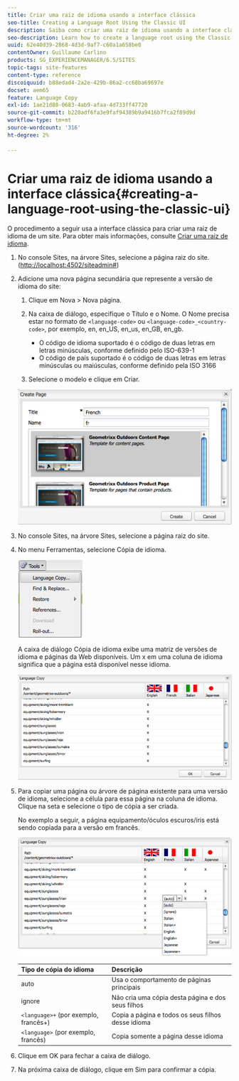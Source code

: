 ```yaml
---
title: Criar uma raiz de idioma usando a interface clássica
seo-title: Creating a Language Root Using the Classic UI
description: Saiba como criar uma raiz de idioma usando a interface clássica.
seo-description: Learn how to create a language root using the Classic UI.
uuid: 62e40d39-2868-4d3d-9af7-c60a1a658be0
contentOwner: Guillaume Carlino
products: SG_EXPERIENCEMANAGER/6.5/SITES
topic-tags: site-features
content-type: reference
discoiquuid: b88edad4-2a2e-429b-86a2-cc68ba69697e
docset: aem65
feature: Language Copy
exl-id: 1ae21d80-0683-4ab9-afaa-4d733ff47720
source-git-commit: b220adf6fa3e9faf94389b9a9416b7fca2f89d9d
workflow-type: tm+mt
source-wordcount: '316'
ht-degree: 2%

---
```


# Criar uma raiz de idioma usando a interface clássica{#creating-a-language-root-using-the-classic-ui}

O procedimento a seguir usa a interface clássica para criar uma raiz de idioma de um site. Para obter mais informações, consulte [Criar uma raiz de idioma](/help/sites-administering/tc-prep.md#creating-a-language-root).

1. No console Sites, na árvore Sites, selecione a página raiz do site. ([http://localhost:4502/siteadmin#](http://localhost:4502/siteadmin#))
1. Adicione uma nova página secundária que represente a versão de idioma do site:

   1. Clique em Nova > Nova página.
   1. Na caixa de diálogo, especifique o Título e o Nome. O Nome precisa estar no formato de `<language-code>` ou `<language-code>_<country-code>`, por exemplo, en, en_US, en_us, en_GB, en_gb.

      * O código de idioma suportado é o código de duas letras em letras minúsculas, conforme definido pelo ISO-639-1
      * O código de país suportado é o código de duas letras em letras minúsculas ou maiúsculas, conforme definido pela ISO 3166
   1. Selecione o modelo e clique em Criar.

   ![newpagefr](assets/newpagefr.png)

1. No console Sites, na árvore Sites, selecione a página raiz do site.
1. No menu Ferramentas, selecione Cópia de idioma.

   ![toolsidiagecopy](assets/toolslanguagecopy.png)

   A caixa de diálogo Cópia de idioma exibe uma matriz de versões de idioma e páginas da Web disponíveis. Um x em uma coluna de idioma significa que a página está disponível nesse idioma.

   ![language agecopydialog](assets/languagecopydialog.png)

1. Para copiar uma página ou árvore de página existente para uma versão de idioma, selecione a célula para essa página na coluna de idioma. Clique na seta e selecione o tipo de cópia a ser criada.

   No exemplo a seguir, a página equipamento/óculos escuros/íris está sendo copiada para a versão em francês.

   ![definagecopydilogdropdown](assets/languagecopydilogdropdown.png)

   | Tipo de cópia do idioma | Descrição |
   |---|---|
   | auto | Usa o comportamento de páginas principais |
   | ignore | Não cria uma cópia desta página e dos seus filhos |
   | `<language>+` (por exemplo, francês+) | Copia a página e todos os seus filhos desse idioma |
   | `<language>` (por exemplo, francês) | Copia somente a página desse idioma |

1. Clique em OK para fechar a caixa de diálogo.
1. Na próxima caixa de diálogo, clique em Sim para confirmar a cópia.
